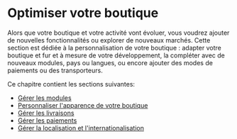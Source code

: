 # Optimiser votre boutique

Alors que votre boutique et votre activité vont évoluer, vous voudrez ajouter de nouvelles fonctionnalités ou explorer de nouveaux marchés. Cette section est dédiée à la personnalisation de votre boutique : adapter votre boutique et fur et à mesure de votre développement, la compléter avec de nouveaux modules, pays ou langues, ou encore ajouter des modes de paiements ou des transporteurs. 

Ce chapitre contient les sections suivantes:

* [Gérer les modules](gerer-modules/)
* [Personnaliser l'apparence de votre boutique](personnaliser-apparence-boutique/)
* [Gérer les livraisons](gerer-livraisons/)
* [Gérer les paiements](gerer-paiements/)
* [Gérer la localisation et l'internationalisation](internationalisation/)

